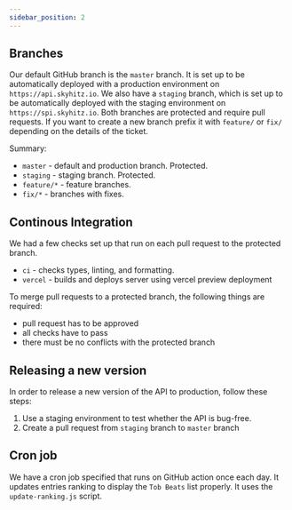 ```yaml
---
sidebar_position: 2
---
```


## Branches

Our default GitHub branch is the `master` branch. It is set up to be automatically deployed with a production environment on `https://api.skyhitz.io`.
We also have a `staging` branch, which is set up to be automatically deployed with the staging environment on `https://spi.skyhitz.io`.
Both branches are protected and require pull requests.
If you want to create a new branch prefix it with `feature/` or `fix/` depending on the details of the ticket.

Summary:

- `master` - default and production branch. Protected.
- `staging` - staging branch. Protected.
- `feature/*` - feature branches.
- `fix/*` - branches with fixes.

## Continous Integration

We had a few checks set up that run on each pull request to the protected branch.

- `ci` - checks types, linting, and formatting.
- `vercel` - builds and deploys server using vercel preview deployment

To merge pull requests to a protected branch, the following things are required:

- pull request has to be approved
- all checks have to pass
- there must be no conflicts with the protected branch

## Releasing a new version

In order to release a new version of the API to production, follow these steps:

1. Use a staging environment to test whether the API is bug-free.
2. Create a pull request from `staging` branch to `master` branch

## Cron job

We have a cron job specified that runs on GitHub action once each day. It updates entries ranking to display the `Tob Beats` list properly. It uses the `update-ranking.js` script.
